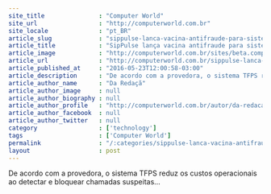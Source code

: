 ```yaml
---
site_title               : "Computer World"
site_url                 : "http://computerworld.com.br"
site_locale              : "pt_BR"
article_slug             : "sippulse-lanca-vacina-antifraude-para-sistemas-de-telefonia"
article_title            : "SipPulse lança vacina antifraude para sistemas de telefonia"
article_image            : "http://computerworld.com.br/sites/beta.computerworld.com.br/files/news_articles/serigna_vacina_virus.jpg"
article_url              : "http://computerworld.com.br/sippulse-lanca-vacina-antifraude-para-sistemas-de-telefonia"
article_published_at     : "2016-05-23T12:00:58-03:00"
article_description      : "De acordo com a provedora, o sistema TFPS reduz os custos operacionais ao detectar e bloquear chamadas suspeitas..."
article_author_name      : "Da Redaçã"
article_author_image     : null
article_author_biography : null
article_author_profile   : "http://computerworld.com.br/autor/da-redacao"
article_author_facebook  : null
article_author_twitter   : null
category                 : ['technology']
tags                     : ['Computer World']
permalink                : "/:categories/sippulse-lanca-vacina-antifraude-para-sistemas-de-telefonia/"
layout                   : post
---
```


De acordo com a provedora, o sistema TFPS reduz os custos operacionais ao detectar e bloquear chamadas suspeitas...

